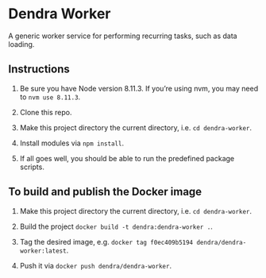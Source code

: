 # Dendra Worker

A generic worker service for performing recurring tasks, such as data loading.


## Instructions

1. Be sure you have Node version 8.11.3. If you’re using nvm, you may need to `nvm use 8.11.3`.

2. Clone this repo.

3. Make this project directory the current directory, i.e. `cd dendra-worker`.

4. Install modules via `npm install`.

5. If all goes well, you should be able to run the predefined package scripts.


## To build and publish the Docker image

1. Make this project directory the current directory, i.e. `cd dendra-worker`.

2. Build the project `docker build -t dendra:dendra-worker .`.

3. Tag the desired image, e.g. `docker tag f0ec409b5194 dendra/dendra-worker:latest`.

4. Push it via `docker push dendra/dendra-worker`.

